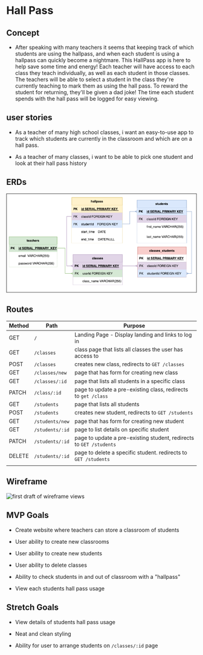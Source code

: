 # Hall Pass

## Concept

*  After speaking with many teachers it seems that keeping track of which students are using the hallpass, and when each student is using a hallpass can quickly become a nightmare.  This HallPass app is here to help save some time and energy!  Each teacher will have access to each class they teach individually, as well as each student in those classes.  The teachers will be able to select a student in the class they're currently teaching to mark them as using the hall pass.  To reward the student for returning, they'll be given a dad joke!  The time each student spends with the hall pass will be logged for easy viewing.

## user stories

* As a teacher of many high school classes, i want an easy-to-use app to track which students are currently in the classroom and which are on a hall pass.

* As a teacher of many classes, i want to be able to pick one student and look at their hall pass history

## ERDs

![an ERD of my project](./hallpassERD.drawio.png)

## Routes

| Method | Path            | Purpose                                                             |
|--------|-----------------|---------------------------------------------------------------------|
| GET    | `/`             | Landing Page - Display landing and links to log in                  |
| GET    | `/classes`      | class page that lists all classes the user has access to            |
| POST   | `/classes`      | creates new class, redirects to `GET /classes`                      |
| GET    | `/classes/new`  | page that has form for creating new class                           |
| GET    | `/classes/:id`  | page that lists all students in a specific class                    |
| PATCH  | `/class/:id`    | page to update a pre-existing class, redirects to `get /class`      |
| GET    | `/students`     | page that lists all students                                        |
| POST   | `/students`     | creates new student, redirects to `GET /students`                   |
| GET    | `/students/new` | page that has form for creating new student                         |
| GET    | `/students/:id` | page to list details on specific student                            |
| PATCH  | `/students/:id` | page to update a pre-existing student, redirects to `GET /students` |
| DELETE | `/students/:id` | page to delete a specific student. redirects to `GET /students`     |
|        |                 |                                                                     |

## Wireframe

![first draft of wireframe views](./wireframe.png)

## MVP Goals

* Create website where teachers can store a classroom of students

* User ability to create new classrooms

* User ability to create new students

* User ability to delete classes

* Ability to check students in and out of classroom with a "hallpass"

* View each students hall pass usage



## Stretch Goals

* View details of students hall pass usage 

* Neat and clean styling 

* Ability for user to arrange students on `/classes/:id` page